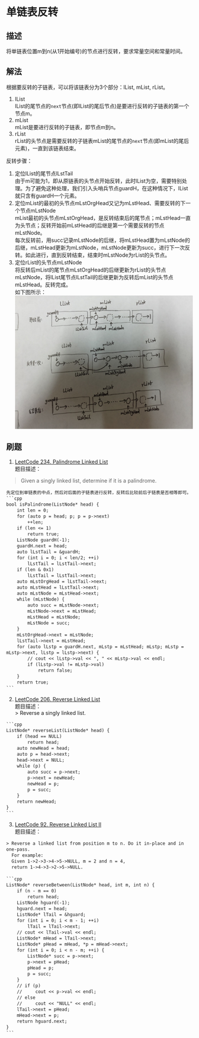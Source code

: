 # 单链表反转    

## 描述    
  将单链表位置m到n(从1开始编号)的节点进行反转，要求常量空间和常量时间。    

## 解法    
  根据要反转的子链表，可以将该链表分为3个部分：lList, mList, rList。    
  1. lList    
    lList的尾节点的`next`节点(即lList的尾后节点)是要进行反转的子链表的第一个节点m。    
  2. mList    
    mList是要进行反转的子链表，即节点m到n。    
  3. rList    
    rList的头节点是需要反转的子链表mList的尾节点的`next`节点(即mList的尾后元素)，一直到该链表结束。    

  反转步骤：     
  1. 定位lList的尾节点lLstTail    
    由于m可能为1，即从原链表的头节点开始反转，此时lList为空，需要特别处理。为了避免这种处理，我们引入头哨兵节点guardH，在这种情况下，lList就只含有guardH一个元素。    
  2. 定位mList的最初的头节点mLstOrgHead又记为mLstHead、需要反转的下一个节点mLstNode    
    mList最初的头节点mLstOrgHead，是反转结束后的尾节点；mLstHead一直为头节点；反转开始前mLstHead的后继是第一个需要反转的节点mLstNode。    
	每次反转前，用succ记录mLstNode的后继，将mLstHead置为mLstNode的后继，mLstHead更新为mLstNode，mLstNode更新为succ，进行下一次反转。如此进行，直到反转结束，结束时mLstNode为rList的头节点。    
  3. 定位rList的头节点mLstNode    
    将反转后mList的尾节点mLstOrgHead的后继更新为rList的头节点mLstNode，将lList尾节点lLstTail的后继更新为反转后mList的头节点mLstHead。反转完成。    
  如下图所示：    
  ![反转](https://github.com/Wangzhike//DSA/raw/master/LinkedList/picture/reverse_singly-list.jpg)

## 刷题    
  1. [LeetCode 234. Palindrome Linked List](https://leetcode.com/problems/palindrome-linked-list/description/)    
  题目描述：    
  > Given a singly linked list, determine if it is a palindrome.    

	先定位到单链表的中点，然后对后面的子链表进行反转，反转后比较前后子链表是否相等即可。    
	```cpp
    bool isPalindrome(ListNode* head) {
        int len = 0;
        for (auto p = head; p; p = p->next)
            ++len;
        if (len <= 1)
            return true;
        ListNode guardH(-1);
        guardH.next = head;
        auto lLstTail = &guardH;
        for (int i = 0; i < len/2; ++i)
            lLstTail = lLstTail->next;
        if (len & 0x1)
            lLstTail = lLstTail->next;
        auto mLstOrgHead = lLstTail->next;
        auto mLstHead = lLstTail->next;
        auto mLstNode = mLstHead->next;
        while (mLstNode) {
            auto succ = mLstNode->next;
            mLstNode->next = mLstHead;
            mLstHead = mLstNode;
            mLstNode = succ;
        }
        mLstOrgHead->next = mLstNode;
        lLstTail->next = mLstHead;
        for (auto lLstp = guardH.next, mLstp = mLstHead; mLstp; mLstp = mLstp->next, lLstp = lLstp->next) {
            // cout << lLstp->val << ", " << mLstp->val << endl;
            if (lLstp->val != mLstp->val)
                return false;
        }
        return true;
	```

  2. [LeetCode 206. Reverse Linked List](https://leetcode.com/problems/reverse-linked-list/description/)    
    题目描述：    
	> Reverse a singly linked list.    

	```cpp
    ListNode* reverseList(ListNode* head) {
        if (head == NULL)
            return head;
        auto newHead = head;
        auto p = head->next;
        head->next = NULL;
        while (p) {
            auto succ = p->next;
            p->next = newHead;
            newHead = p;
            p = succ;
        }
        return newHead;
    } 
	```

  3. [LeetCode 92. Reverse Linked List II](https://leetcode.com/problems/reverse-linked-list-ii/description/)    
    题目描述：    
	
	> Reverse a linked list from position m to n. Do it in-place and in one-pass.    
	  For example:    
	  Given 1->2->3->4->5->NULL, m = 2 and n = 4,    
	  return 1->4->3->2->5->NULL.    
	
	```cpp
    ListNode* reverseBetween(ListNode* head, int m, int n) {
        if (n - m == 0)
            return head;
        ListNode hguard(-1);
        hguard.next = head;
        ListNode* lTail = &hguard;
        for (int i = 0; i < m - 1; ++i)
            lTail = lTail->next;
        // cout << lTail->val << endl;
        ListNode* mHead = lTail->next;
        ListNode* pHead = mHead, *p = mHead->next;
        for (int i = 0; i < n - m; ++i) {
            ListNode* succ = p->next;
            p->next = pHead;
            pHead = p;
            p = succ;
        }
        // if (p)
        //     cout << p->val << endl;
        // else
        //     cout << "NULL" << endl;
        lTail->next = pHead;
        mHead->next = p;
        return hguard.next;
    } 
	```    


